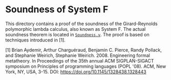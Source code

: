 # Soundness of System F

This directory contains a proof of the soundness of the Girard-Reynolds polymorphic lambda calculus, also known as System F. The actual soundness theorem is located in [`Soundness.v`](https://github.com/stepchowfun/proofs/blob/master/proofs/SystemF/Soundness.v). The proof is based on techniques introduced in [1].

[1] Brian Aydemir, Arthur Charguéraud, Benjamin C. Pierce, Randy Pollack, and Stephanie Weirich, Stephanie Weirich. 2008. Engineering formal metatheory. In Proceedings of the 35th annual ACM SIGPLAN-SIGACT symposium on Principles of programming languages (POPL '08). ACM, New York, NY, USA, 3-15. DOI: https://doi.org/10.1145/1328438.1328443
